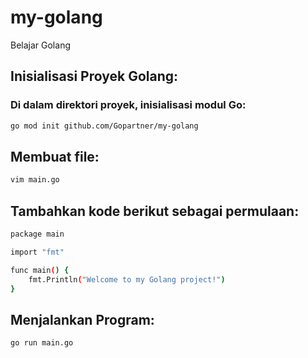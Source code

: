 # my-golang
Belajar Golang

## Inisialisasi Proyek Golang:
### Di dalam direktori proyek, inisialisasi modul Go:
```sh
go mod init github.com/Gopartner/my-golang
```
## Membuat file:
```sh
vim main.go
```
## Tambahkan kode berikut sebagai permulaan:
```sh
package main

import "fmt"

func main() {
    fmt.Println("Welcome to my Golang project!")
}
```

## Menjalankan Program:
```sh
go run main.go
```


